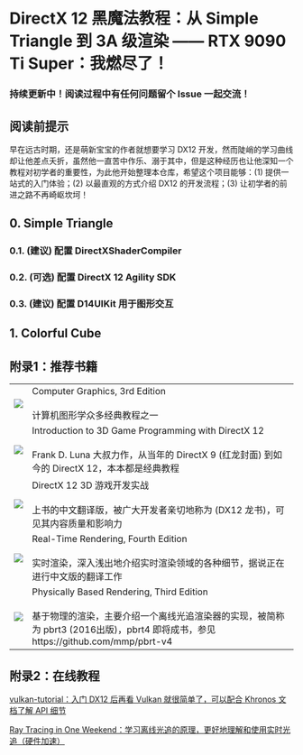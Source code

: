# DirectX 12 黑魔法教程：从 Simple Triangle 到 3A 级渲染 —— RTX 9090 Ti Super：我燃尽了！

### 持续更新中！阅读过程中有任何问题留个 Issue 一起交流！

## 阅读前提示

早在远古时期，还是萌新宝宝的作者就想要学习 DX12 开发，然而陡峭的学习曲线却让他差点夭折，虽然他一直苦中作乐、溺于其中，但是这种经历也让他深知一个教程对初学者的重要性，为此他开始整理本仓库，希望这个项目能够：(1) 提供一站式的入门体验；(2) 以最直观的方式介绍 DX12 的开发流程；(3) 让初学者的前进之路不再崎岖坎坷！

## 0. Simple Triangle

### 0.1. (建议) 配置 DirectXShaderCompiler
### 0.2. (可选) 配置 DirectX 12 Agility SDK
### 0.3. (建议) 配置 D14UIKit 用于图形交互

## 1. Colorful Cube

## 附录1：推荐书籍

<table><tr>
<td><img src="https://media.githubusercontent.com/media/yiyaowen/DX12-Tutorial/main/images/Computer Graphics, 3rd Edition.jpg"/></td>
<td>Computer Graphics, 3rd Edition<br><br>计算机图形学众多经典教程之一</td>
</tr><tr>
<td><img src="https://media.githubusercontent.com/media/yiyaowen/DX12-Tutorial/main/images/Introduction to 3D Game Programming with DirectX 12.jpg"/></td>
<td>Introduction to 3D Game Programming with DirectX 12<br><br>Frank D. Luna 大叔力作，从当年的 DirectX 9 (红龙封面) 到如今的 DirectX 12，本本都是经典教程</td>
</tr><tr>
<td><img src="https://media.githubusercontent.com/media/yiyaowen/DX12-Tutorial/main/images/Introduction to 3D Game Programming with DirectX 12_zh-CN.jpg"/></td>
<td>DirectX 12 3D 游戏开发实战<br><br>上书的中文翻译版，被广大开发者亲切地称为 (DX12 龙书)，可见其内容质量和影响力</td>
</tr><tr>
<td><img src="https://media.githubusercontent.com/media/yiyaowen/DX12-Tutorial/main/images/Real-Time Rendering, Fourth Edition.jpg"/></td>
<td>Real-Time Rendering, Fourth Edition<br><br>实时渲染，深入浅出地介绍实时渲染领域的各种细节，据说正在进行中文版的翻译工作</td>
</tr><tr>
<td><img src="https://media.githubusercontent.com/media/yiyaowen/DX12-Tutorial/main/images/Physically Based Rendering, Third Edition.jpg"/></td>
<td>Physically Based Rendering, Third Edition<br><br>基于物理的渲染，主要介绍一个离线光追渲染器的实现，被简称为 pbrt3 (2016出版)，pbrt4 即将成书，参见 <a>https://github.com/mmp/pbrt-v4</a></td>
</tr></table>

## 附录2：在线教程

[vulkan-tutorial：入门 DX12 后再看 Vulkan 就很简单了，可以配合 Khronos 文档了解 API 细节](https://vulkan-tutorial.com/)

[Ray Tracing in One Weekend：学习离线光追的原理，更好地理解和使用实时光追（硬件加速）](https://raytracing.github.io/)
